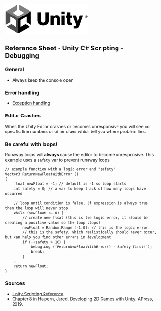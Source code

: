 

<img width="275" src="../assets/img/logos/logo-unity-b-w.png">

## Reference Sheet - Unity C# Scripting - Debugging


### General

- Always keep the console open








### Error handling
- [Exception handling](https://forum.unity.com/threads/exception-handling-how-it-work.289511/#post-1910871)






### Editor Crashes

When the Unity Editor crashes or becomes unresponsive you will see no specific line numbers or other clues which tell you where problem lies.



### Be careful with loops!

Runaway loops will **always** cause the editor to become unresponsive. This example uses a `safety` var to prevent runaway loops

```
// example function with a logic error and "safety"
Vector3 ReturnNewFloatWithError ()
{
    float newFloat = -1; // default is -1 so loop starts
    int safety = 0; // a var to keep track of how many loops have occurred

    // loop until condition is false, if expression is always true then the loop will never stop
    while (newFloat <= 0) {
        // create new float (this is the logic error, it should be creating a positive value so the loop stops)
        newFloat = Random.Range (-1,0); // this is the logic error
        // this is the safety, which realistically should never occur, but can help you find other errors in development
        if (++safety > 10) {
            Debug.Log ("ReturnNewFloatWithError() - Safety first!");
            break;
        }
    }
    return newFloat;
}
```



### Sources
- [Unity Scripting Reference](https://docs.unity3d.com/ScriptReference/index.html)
- Chapter 8 in Halpern, Jared. Developing 2D Games with Unity. APress, 2019.
